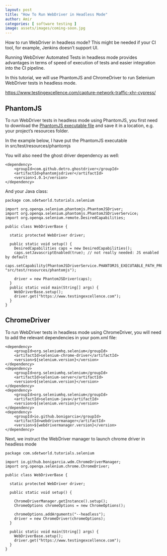 ```yaml
---
layout: post
title: "How To Run WebDriver in Headless Mode"
author: Amir
categories: [ software testing ]
image: assets/images/coming-soon.jpg
---
```


How to run WebDriver in headless mode? This might be needed if your CI tool, for example, Jenkins doesn’t support UI.

Running WebDriver Automated Tests in headless mode provides advantages in terms of speed of execution of tests and easier integration into the CI pipeline.

In this tutorial, we will use PhantomJS and ChromeDriver to run Selenium WebDriver tests in headless mode.

https://www.testingexcellence.com/capture-network-traffic-xhr-cypress/

## PhantomJS

To run WebDriver tests in headless mode using PhantomJS, you first need to download the [PhantomJS executable file](http://phantomjs.org/download.html) and save it in a location, e.g. your project’s resources folder.

In the example below, I have put the PhantomJS executable in src/test/resources/phantomjs

You will also need the ghost driver dependency as well:

    <dependency>
        <groupId>com.github.detro.ghostdriver</groupId>
        <artifactId>phantomjsdriver</artifactId>
        <version>1.0.1</version>
    </dependency>

And your Java class:

    package com.sdetworld.tutorials.selenium

    import org.openqa.selenium.phantomjs.PhantomJSDriver;
    import org.openqa.selenium.phantomjs.PhantomJSDriverService;
    import org.openqa.selenium.remote.DesiredCapabilities;

    public class WebDriverBase {

      static protected WebDriver driver;

      public static void setup() {
        DesiredCapabilities caps = new DesiredCapabilities();
        caps.setJavascriptEnabled(true); // not really needed: JS enabled by default
        caps.setCapability(PhantomJSDriverService.PHANTOMJS_EXECUTABLE_PATH_PROPERTY, "src/test/resources/phantomjs");

        driver = new PhantomJSDriver(caps);
      }
      public static void main(String[] args) {
        WebDriverBase.setup();
        driver.get("https://www.testingexcellence.com");
      }
    }

## ChromeDriver

To run WebDriver tests in headless mode using ChromeDriver, you will need to add the relevant dependencies in your pom.xml file:

    <dependency>
        <groupId>org.seleniumhq.selenium</groupId>
        <artifactId>selenium-chrome-driver</artifactId>
        <version>${selenium.version}</version>
    </dependency>
    <dependency>
        <groupId>org.seleniumhq.selenium</groupId>
        <artifactId>selenium-server</artifactId>
        <version>${selenium.version}</version>
    </dependency>
    <dependency>
        <groupId>org.seleniumhq.selenium</groupId>
        <artifactId>selenium-java</artifactId>
        <version>${selenium.version}</version>
    </dependency>
    <dependency>
        <groupId>io.github.bonigarcia</groupId>
        <artifactId>webdrivermanager</artifactId>
        <version>${webdrivermanager.version}</version>
    </dependency>

Next, we instruct the WebDriver manager to launch chrome driver in headless mode

    package com.sdetworld.tutorials.selenium

    import io.github.bonigarcia.wdm.ChromeDriverManager;
    import org.openqa.selenium.chrome.ChromeDriver;

    public class WebDriverBase {

      static protected WebDriver driver;

      public static void setup() {

        ChromeDriverManager.getInstance().setup();
        ChromeOptions chromeOptions = new ChromeOptions();

        chromeOptions.addArguments("--headless");
        driver = new ChromeDriver(chromeOptions);
      }

      public static void main(String[] args) {
        WebDriverBase.setup();
        driver.get("https://www.testingexcellence.com");
      }
    }
